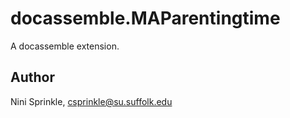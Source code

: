 # docassemble.MAParentingtime

A docassemble extension.

## Author

Nini Sprinkle, csprinkle@su.suffolk.edu

